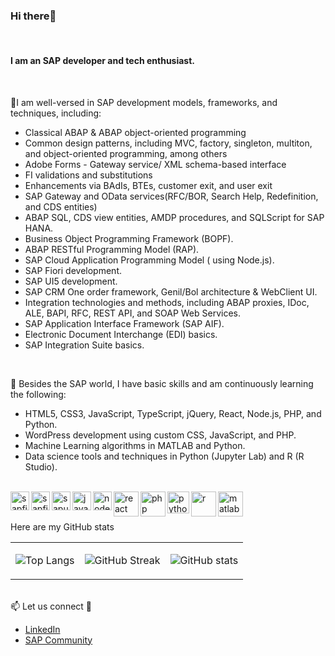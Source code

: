 <h3 align="left">Hi there👋 </h3> <br>
 <h4 align="left"> I am an SAP developer and tech enthusiast.</h4> <br>

🎯I am well-versed in SAP development models, frameworks, and techniques, including:
   - Classical ABAP & ABAP object-oriented programming
   - Common design patterns, including MVC, factory, singleton, multiton, and object-oriented programming, among others
   - Adobe Forms - Gateway service/ XML schema-based interface
   - FI validations and substitutions
   - Enhancements via BAdIs, BTEs, customer exit, and user exit
   - SAP Gateway and OData services(RFC/BOR, Search Help, Redefinition, and CDS entities)
   - ABAP SQL, CDS view entities, AMDP procedures, and SQLScript for SAP HANA.
   - Business Object Programming Framework (BOPF).
   - ABAP RESTful Programming Model (RAP).
   - SAP Cloud Application Programming Model ( using Node.js).
   - SAP Fiori development.
   - SAP UI5 development.
   - SAP CRM One order framework, Genil/Bol architecture & WebClient UI.
   - Integration technologies and methods, including ABAP proxies, IDoc, ALE, BAPI, RFC, REST API, and SOAP Web Services.
   - SAP Application Interface Framework (SAP AIF).
   - Electronic Document Interchange (EDI) basics.
   - SAP Integration Suite basics.
<br>
    
🌱 Besides the SAP world, I have basic skills and am continuously learning the following:
   - HTML5, CSS3, JavaScript, TypeScript, jQuery, React, Node.js, PHP, and Python.
   - WordPress development using custom CSS, JavaScript, and PHP.
   - Machine Learning algorithms in MATLAB and Python.
   - Data science tools and techniques in Python (Jupyter Lab) and R (R Studio).

<br>
   <img align="left" alt="sapfiori" width="30px" src="https://github.com/fmumali/fmumali/assets/62213009/69cc3a47-bdcf-4e6c-82fa-99c3b0097064"/>
   <img align="left" alt="sapfiori" width="30px" src="https://github.com/fmumali/fmumali/assets/62213009/7045cf52-9c9e-4501-99fe-6ecf271b822f"/>
   <img align="left" alt="sapui5" width="30px" src="https://github.com/fmumali/fmumali/assets/62213009/9a6c0079-1411-4f67-89eb-5ab51a2c528c"/>
   <img align="left" alt="javascript" width="30px" src="https://github.com/fmumali/fmumali/assets/62213009/3bffbab0-346c-4fd5-981b-3368eb84ce04"/>
   <img align="left" alt="nodejs" width="30px" src="https://github.com/fmumali/fmumali/assets/62213009/c9d461fd-8857-4d02-a518-a963535c8403"/> 
   <img align="left" alt="react" width="40px" src="https://github.com/fmumali/fmumali/assets/62213009/752f4171-b0d4-43d9-839c-5cef7baf5d13"/>
   <img align="left" alt="php" width="40px" src="https://github.com/fmumali/fmumali/assets/62213009/5a759247-5b19-4e7b-a7fe-55cbfd742b89"/>
   <img align="left" alt="python" width="35px" src="https://github.com/fmumali/fmumali/assets/62213009/e00c7d26-b250-4f18-a8d9-d11c7b8cf452"/>
   <img align="left" alt="r" width="40px" src="https://github.com/fmumali/fmumali/assets/62213009/282f7f09-cb1c-4c15-b19b-f7452a41b20c"/>
   <img align="left" alt="matlab" width="40px" src="https://github.com/fmumali/fmumali/assets/62213009/ce9fadfd-10f1-4ef0-a1ab-961441e04c00"/>
 <br>

 <br>Here are my GitHub stats

<table>
<tr>
<td>

 ![Top Langs](https://github-readme-stats.vercel.app/api/top-langs/?username=fmumali&hide_border=true&theme=blueberry&layout=compact&langs_count=8)
</td>
<td>
   
 ![GitHub Streak](https://github-readme-streak-stats.herokuapp.com?user=fmumali&theme=blueberry&hide_border=true&mode=weekly)
</td>
<td>

 ![GitHub stats](https://github-readme-stats.vercel.app/api?username=fmumali&hide_border=true&&hide=stars&show_icons=true&show=prs_merged_percentage&theme=blueberry)
</td>
</tr>
</table>

<br>📫 Let us connect 🤝
- [LinkedIn](https://www.linkedin.com/in/fredrickmumali/)
- [SAP Community](https://community.sap.com/t5/user/viewprofilepage/user-id/2819)


